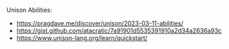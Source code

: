 Unison Abilities:
* https://pragdave.me/discover/unison/2023-03-11-abilities/
* https://gist.github.com/atacratic/7a91901d5535391910a2d34a2636a93c
* https://www.unison-lang.org/learn/quickstart/